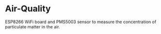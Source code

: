 # Air-Quality
ESP8266 WiFi board and PMS5003 sensor to measure the concentration of particulate matter in the air. 
